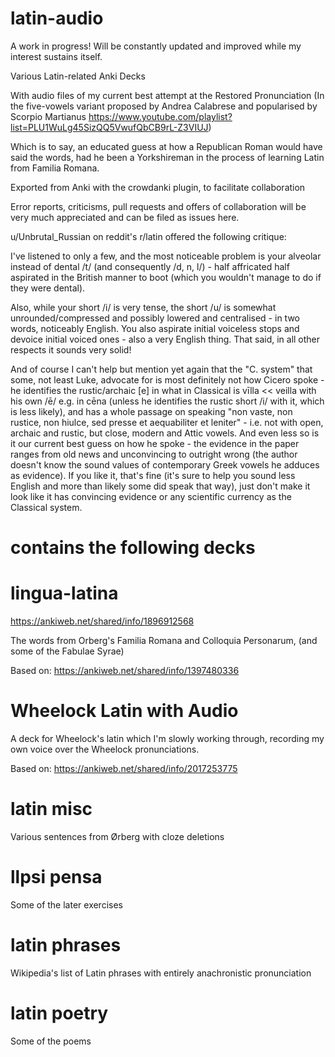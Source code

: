 # latin-audio

A work in progress! Will be constantly updated and improved while my interest sustains itself. 

Various Latin-related Anki Decks

With audio files of my current best attempt at the Restored Pronunciation (In the five-vowels variant proposed by Andrea Calabrese and popularised by Scorpio Martianus https://www.youtube.com/playlist?list=PLU1WuLg45SizQQ5VwufQbCB9rL-Z3VIUJ)

Which is to say, an educated guess at how a Republican Roman would have said the words, had he been a Yorkshireman in the process of learning Latin from Familia Romana.


Exported from Anki with the crowdanki plugin, to facilitate collaboration

Error reports, criticisms, pull requests and offers of collaboration will be very much appreciated and can be filed as issues here.

u/Unbrutal_Russian on reddit's r/latin offered the following critique:

I've listened to only a few, and the most noticeable problem is your alveolar instead of dental /t/ (and consequently /d, n, l/) - half affricated half aspirated in the British manner to boot (which you wouldn't manage to do if they were dental). 

Also, while your short /i/ is very tense, the short /u/ is somewhat unrounded/compressed and possibly lowered and centralised - in two words, noticeably English. You also aspirate initial voiceless stops and devoice initial voiced ones - also a very English thing. That said, in all other respects it sounds very solid!

And of course I can't help but mention yet again that the "C. system" that some, not least Luke, advocate for is most definitely not how Cicero spoke - he identifies the rustic/archaic [e] in what in Classical is vīlla << veilla with his own /ē/ e.g. in cēna (unless he identifies the rustic short /i/ with it, which is less likely), and has a whole passage on speaking "non vaste, non rustice, non hiulce, sed presse et aequabiliter et leniter" - i.e. not with open, archaic and rustic, but close, modern and Attic vowels. And even less so is it our current best guess on how he spoke - the evidence in the paper ranges from old news and unconvincing to outright wrong (the author doesn't know the sound values of contemporary Greek vowels he adduces as evidence). If you like it, that's fine (it's sure to help you sound less English and more than likely some did speak that way), just don't make it look like it has convincing evidence or any scientific currency as the Classical system.



# contains the following decks

# lingua-latina

https://ankiweb.net/shared/info/1896912568

The words from Orberg's Familia Romana and Colloquia Personarum, (and some of the Fabulae Syrae) 

Based on: https://ankiweb.net/shared/info/1397480336 



# Wheelock Latin with Audio

A deck for Wheelock's latin which I'm slowly working through, recording my own voice over the Wheelock pronunciations.

Based on: https://ankiweb.net/shared/info/2017253775


# latin misc

Various sentences from Ørberg with cloze deletions

# llpsi pensa

Some of the later exercises

# latin phrases

Wikipedia's list of Latin phrases with entirely anachronistic pronunciation


# latin poetry

Some of the poems